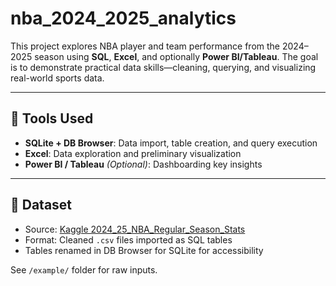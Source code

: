 # nba_2024_2025_analytics

This project explores NBA player and team performance from the 2024–2025 season using **SQL**, **Excel**, and optionally **Power BI/Tableau**. The goal is to demonstrate practical data skills—cleaning, querying, and visualizing real-world sports data.

---

## 🔧 Tools Used

- **SQLite + DB Browser**: Data import, table creation, and query execution
- **Excel**: Data exploration and preliminary visualization
- **Power BI / Tableau** *(Optional)*: Dashboarding key insights

---

## 📁 Dataset

- Source: [Kaggle 2024_25_NBA_Regular_Season_Stats]([https://www.kaggle.com/datasets/nathanlauga/nba-games](https://www.kaggle.com/datasets/vtrackstar/2024-25-nba-regular-season-stats?resource=download)) 
- Format: Cleaned `.csv` files imported as SQL tables
- Tables renamed in DB Browser for SQLite for accessibility
 

See `/example/` folder for raw inputs.
